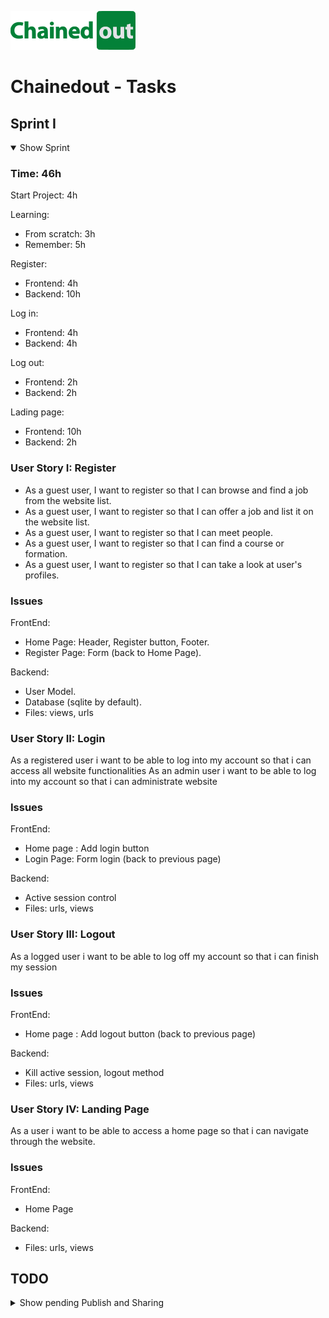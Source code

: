 ![alt Chainedout](https://raw.githubusercontent.com/UB-ES-19/B4-Chainedout/master/repo_logo.png "Chainedout")
# Chainedout - Tasks

## Sprint I
<details open>
<summary>Show Sprint</summary>

### Time: 46h
Start Project: 4h

Learning:
- From scratch: 3h
- Remember: 5h

Register:
- Frontend: 4h
- Backend: 10h

Log in:
- Frontend: 4h
- Backend: 4h

Log out:
- Frontend: 2h
- Backend: 2h

Lading page:
- Frontend: 10h
- Backend: 2h

### User Story I: Register
- As a guest user, I want to register so that I can browse and find a job from the website list.
- As a guest user, I want to register so that I can offer a job and list it on the website list.
- As a guest user, I want to register so that I can meet people.
- As a guest user, I want to register so that I can find a course or formation.
- As a guest user, I want to register so that I can take a look at user's profiles.

### Issues
FrontEnd:
- Home Page: Header, Register button, Footer.
- Register Page: Form (back to Home Page).

Backend:
- User Model.
- Database (sqlite by default).
- Files: views, urls

### User Story II: Login
As a registered user i want to be able to log into my account so that i can access all website functionalities
As an admin user i want to be able to log into my account so that i can administrate website
### Issues
FrontEnd:
- Home page : Add login button
- Login Page: Form login (back to previous page)

Backend:
- Active session control
- Files: urls, views

### User Story III: Logout
As a logged user i want to be able to log off my account so that i can finish my session
### Issues
FrontEnd:
- Home page : Add logout button (back to previous page)

Backend:
- Kill active session, logout method
- Files: urls, views

### User Story IV: Landing Page
As a user i want to be able to access a home page so that i can navigate through the website.
### Issues
FrontEnd:
- Home Page

Backend:
- Files: urls, views

</details>

## TODO
<details>
<summary>Show pending Publish and Sharing</summary>

### User Story V: Publish and Sharing
### STUFF
FrontEnd:
- N

Backend:
- Files: urls, views

</details>
